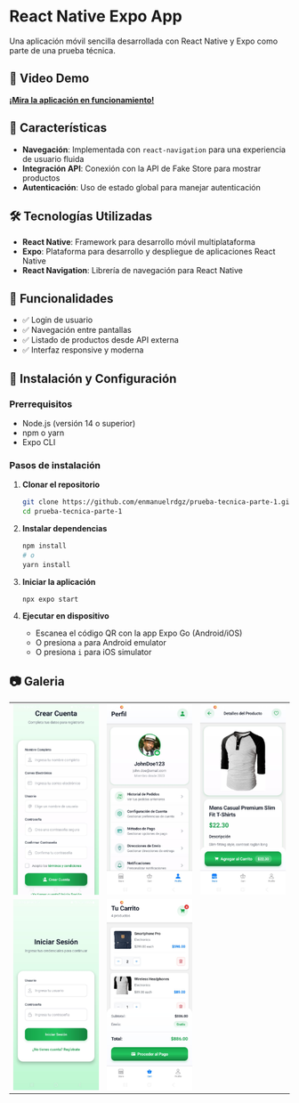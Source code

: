 # React Native Expo App

Una aplicación móvil sencilla desarrollada con React Native y Expo como parte de una prueba técnica.

## 🎥 Video Demo


**[¡Mira la aplicación en funcionamiento!
](https://www.youtube.com/shorts/4YHK8gcgP6M)**


## 🚀 Características

- **Navegación**: Implementada con `react-navigation` para una experiencia de usuario fluida
- **Integración API**: Conexión con la API de Fake Store para mostrar productos
- **Autenticación**: Uso de estado global para manejar autenticación

## 🛠️ Tecnologías Utilizadas

- **React Native**: Framework para desarrollo móvil multiplataforma
- **Expo**: Plataforma para desarrollo y despliegue de aplicaciones React Native
- **React Navigation**: Librería de navegación para React Native

## 📱 Funcionalidades

- ✅ Login de usuario
- ✅ Navegación entre pantallas
- ✅ Listado de productos desde API externa
- ✅ Interfaz responsive y moderna

## 🚀 Instalación y Configuración

### Prerrequisitos

- Node.js (versión 14 o superior)
- npm o yarn
- Expo CLI

### Pasos de instalación

1. **Clonar el repositorio**
   ```bash
   git clone https://github.com/enmanuelrdgz/prueba-tecnica-parte-1.git
   cd prueba-tecnica-parte-1
   ```

2. **Instalar dependencias**
   ```bash
   npm install
   # o
   yarn install
   ```

3. **Iniciar la aplicación**
   ```bash
   npx expo start
   ```

4. **Ejecutar en dispositivo**
   - Escanea el código QR con la app Expo Go (Android/iOS)
   - O presiona `a` para Android emulator
   - O presiona `i` para iOS simulator

## 📷 Galeria

<div align="center">
  <table>
    <tr>
      <td align="center">
        <img src="./assets/img1.jpeg" width="200"/>
        <br/>
      </td>
      <td align="center">
        <img src="./assets/img2.jpeg" width="200"/>
        <br/>
      </td>
      <td align="center">
        <img src="./assets/img3.jpeg" width="200"/>
        <br/>
      </td>
    </tr>
    <tr>
      <td align="center">
        <img src="./assets/img4.jpeg" width="200"/>
        <br/>
      </td>
      <td align="center">
        <img src="./assets/img5.jpeg" width="200"/>
        <br/>
      </td>
      <td></td>
    </tr>
  </table>
</div>

